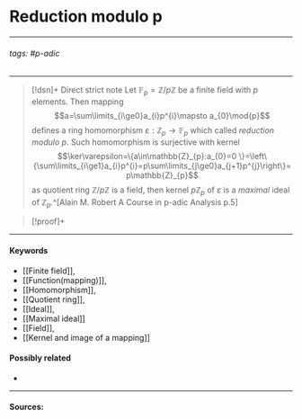 # Reduction modulo p
***
###### tags: #p-adic 
***
>[!dsn]+ Direct strict note
>Let $\mathbb{F}_{p}=\mathbb{Z}/p\mathbb{Z}$ be a finite field with $p$ elements. Then mapping
>$$a=\sum\limits_{i\ge0}a_{i}p^{i}\mapsto a_{0}\mod{p}$$
>defines a ring homomorphism $\varepsilon:\mathbb{Z}_{p}\to\mathbb{F}_{p}$ which called *reduction modulo $p$*.
>Such homomorphism is surjective with kernel
>$$\ker\varepsilon=\{a\in\mathbb{Z}_{p}:a_{0}=0 \}=\left\{\sum\limits_{i\ge1}a_{i}p^{i}=p\sum\limits_{j\ge0}a_{j+1}p^{j}\right\}=p\mathbb{Z}_{p}$$
>as quotient ring $\mathbb{Z}/p\mathbb{Z}$ is a field, then kernel $p\mathbb{Z}_{p}$ of $\varepsilon$ is a *maximal* ideal of $\mathbb{Z}_{p}$.^[Alain M. Robert A Course in p-adic Analysis p.5] 

>[!proof]+
>

***
#### Keywords
- [[Finite field]],
- [[Function(mapping)]],
- [[Homomorphism]],
- [[Quotient ring]],
- [[Ideal]],
- [[Maximal ideal]]
- [[Field]],
- [[Kernel and image of a mapping]]
#### Possibly related
- 
***
#### Sources: